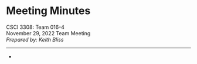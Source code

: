 
# Meeting Minutes  

CSCI 3308: Team 016-4  
November 29, 2022 Team Meeting  
*Prepared by: Keith Bliss*  

---

- 